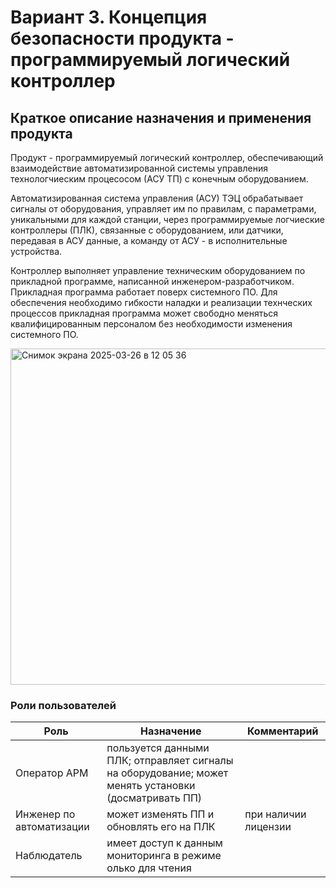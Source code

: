 # Вариант 3. Концепция безопасности продукта - программируемый логический контроллер

## __Краткое описание назначения и применения продукта__

Продукт - программируемый логический контроллер, обеспечивающий взаимодействие автоматизированной системы управления технологчиеским процесосом (АСУ ТП) с конечным оборудованием.

Автоматизированная система управления (АСУ) ТЭЦ обрабатывает сигналы от оборудования, управляет им по правилам, с параметрами, уникальными для каждой станции, через программируемые логчиеские контроллеры (ПЛК), связанные с оборудованием, или датчики, передавая в АСУ данные, а команду от АСУ - в исполнительные устройства.

Контроллер выполняет управление техническим оборудованием по прикладной программе, написанной инженером-разработчиком.
Прикладная программа работает поверх системного ПО. Для обеспечения необходимо гибкости наладки и реализации технческих процессов прикладная программа может свободно меняться квалифицированным персоналом без необходимости изменения системного ПО.

<img width="538" alt="Снимок экрана 2025-03-26 в 12 05 36" src="https://github.com/user-attachments/assets/b0391cec-0b5b-4ba9-a060-564b1a35adc9" />

### __Роли пользователей__
|Роль|Назначение|Комментарий|
|---|---|---|
|Оператор АРМ|пользуется данными ПЛК; отправляет сигналы на оборудование; может менять установки (досматривать ПП)||
|Инженер по автоматизации|может изменять ПП и обновлять его на ПЛК|при наличии лицензии|
|Наблюдатель|имеет доступ к данным мониторинга в режиме олько для чтения||

